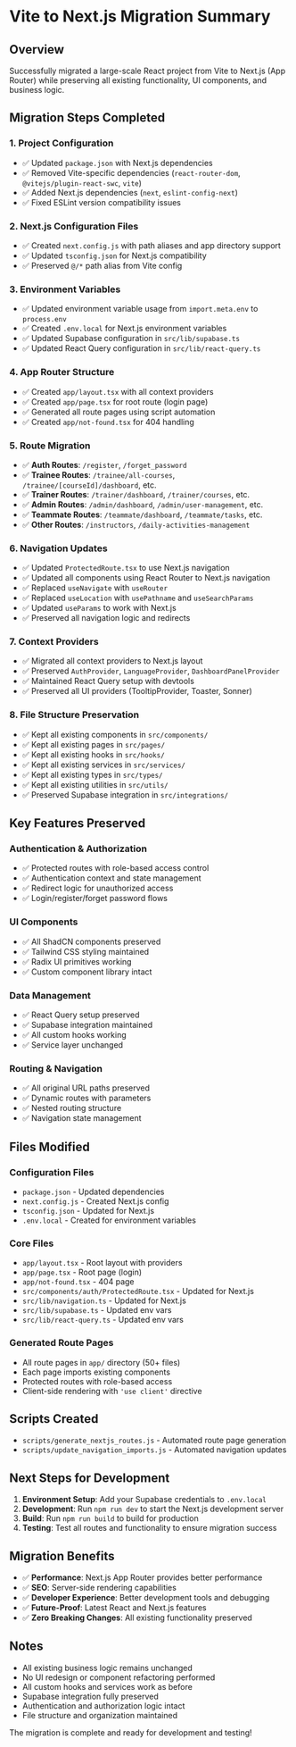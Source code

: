 # Vite to Next.js Migration Summary

## Overview
Successfully migrated a large-scale React project from Vite to Next.js (App Router) while preserving all existing functionality, UI components, and business logic.

## Migration Steps Completed

### 1. Project Configuration
- ✅ Updated `package.json` with Next.js dependencies
- ✅ Removed Vite-specific dependencies (`react-router-dom`, `@vitejs/plugin-react-swc`, `vite`)
- ✅ Added Next.js dependencies (`next`, `eslint-config-next`)
- ✅ Fixed ESLint version compatibility issues

### 2. Next.js Configuration Files
- ✅ Created `next.config.js` with path aliases and app directory support
- ✅ Updated `tsconfig.json` for Next.js compatibility
- ✅ Preserved `@/*` path alias from Vite config

### 3. Environment Variables
- ✅ Updated environment variable usage from `import.meta.env` to `process.env`
- ✅ Created `.env.local` for Next.js environment variables
- ✅ Updated Supabase configuration in `src/lib/supabase.ts`
- ✅ Updated React Query configuration in `src/lib/react-query.ts`

### 4. App Router Structure
- ✅ Created `app/layout.tsx` with all context providers
- ✅ Created `app/page.tsx` for root route (login page)
- ✅ Generated all route pages using script automation
- ✅ Created `app/not-found.tsx` for 404 handling

### 5. Route Migration
- ✅ **Auth Routes**: `/register`, `/forget_password`
- ✅ **Trainee Routes**: `/trainee/all-courses`, `/trainee/[courseId]/dashboard`, etc.
- ✅ **Trainer Routes**: `/trainer/dashboard`, `/trainer/courses`, etc.
- ✅ **Admin Routes**: `/admin/dashboard`, `/admin/user-management`, etc.
- ✅ **Teammate Routes**: `/teammate/dashboard`, `/teammate/tasks`, etc.
- ✅ **Other Routes**: `/instructors`, `/daily-activities-management`

### 6. Navigation Updates
- ✅ Updated `ProtectedRoute.tsx` to use Next.js navigation
- ✅ Updated all components using React Router to Next.js navigation
- ✅ Replaced `useNavigate` with `useRouter`
- ✅ Replaced `useLocation` with `usePathname` and `useSearchParams`
- ✅ Updated `useParams` to work with Next.js
- ✅ Preserved all navigation logic and redirects

### 7. Context Providers
- ✅ Migrated all context providers to Next.js layout
- ✅ Preserved `AuthProvider`, `LanguageProvider`, `DashboardPanelProvider`
- ✅ Maintained React Query setup with devtools
- ✅ Preserved all UI providers (TooltipProvider, Toaster, Sonner)

### 8. File Structure Preservation
- ✅ Kept all existing components in `src/components/`
- ✅ Kept all existing pages in `src/pages/`
- ✅ Kept all existing hooks in `src/hooks/`
- ✅ Kept all existing services in `src/services/`
- ✅ Kept all existing types in `src/types/`
- ✅ Kept all existing utilities in `src/utils/`
- ✅ Preserved Supabase integration in `src/integrations/`

## Key Features Preserved

### Authentication & Authorization
- ✅ Protected routes with role-based access control
- ✅ Authentication context and state management
- ✅ Redirect logic for unauthorized access
- ✅ Login/register/forget password flows

### UI Components
- ✅ All ShadCN components preserved
- ✅ Tailwind CSS styling maintained
- ✅ Radix UI primitives working
- ✅ Custom component library intact

### Data Management
- ✅ React Query setup preserved
- ✅ Supabase integration maintained
- ✅ All custom hooks working
- ✅ Service layer unchanged

### Routing & Navigation
- ✅ All original URL paths preserved
- ✅ Dynamic routes with parameters
- ✅ Nested routing structure
- ✅ Navigation state management

## Files Modified

### Configuration Files
- `package.json` - Updated dependencies
- `next.config.js` - Created Next.js config
- `tsconfig.json` - Updated for Next.js
- `.env.local` - Created for environment variables

### Core Files
- `app/layout.tsx` - Root layout with providers
- `app/page.tsx` - Root page (login)
- `app/not-found.tsx` - 404 page
- `src/components/auth/ProtectedRoute.tsx` - Updated for Next.js
- `src/lib/navigation.ts` - Updated for Next.js
- `src/lib/supabase.ts` - Updated env vars
- `src/lib/react-query.ts` - Updated env vars

### Generated Route Pages
- All route pages in `app/` directory (50+ files)
- Each page imports existing components
- Protected routes with role-based access
- Client-side rendering with `'use client'` directive

## Scripts Created
- `scripts/generate_nextjs_routes.js` - Automated route page generation
- `scripts/update_navigation_imports.js` - Automated navigation updates

## Next Steps for Development

1. **Environment Setup**: Add your Supabase credentials to `.env.local`
2. **Development**: Run `npm run dev` to start the Next.js development server
3. **Build**: Run `npm run build` to build for production
4. **Testing**: Test all routes and functionality to ensure migration success

## Migration Benefits

- ✅ **Performance**: Next.js App Router provides better performance
- ✅ **SEO**: Server-side rendering capabilities
- ✅ **Developer Experience**: Better development tools and debugging
- ✅ **Future-Proof**: Latest React and Next.js features
- ✅ **Zero Breaking Changes**: All existing functionality preserved

## Notes

- All existing business logic remains unchanged
- No UI redesign or component refactoring performed
- All custom hooks and services work as before
- Supabase integration fully preserved
- Authentication and authorization logic intact
- File structure and organization maintained

The migration is complete and ready for development and testing! 